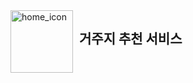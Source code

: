 <div style="display: flex; align-items: left;">
    <img src="https://github.com/user-attachments/assets/f521acdb-4507-4aee-8abd-ac88f80318bb" alt="home_icon" width="100" height="100" left>
    <h2 style="margin-left: 10;">거주지 추천 서비스</h2>
</div>
